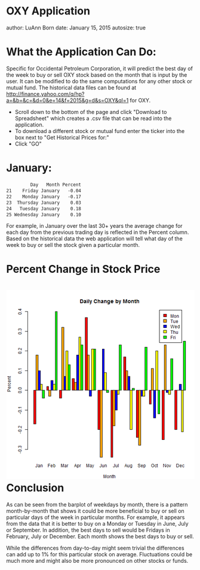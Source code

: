 OXY Application
========================================================
author: LuAnn Born
date: January 15, 2015
autosize: true

What the Application Can Do:
========================================================
Specific for Occidental Petroleum Corporation, it will predict the best day of the week to buy or sell OXY stock based on the month that is input by the user. It can be modified to do the same computations for any other stock or mutual fund. The historical data files can be found at http://finance.yahoo.com/q/hp?a=&b=&c=&d=0&e=14&f=2015&g=d&s=OXY&ql=1 for OXY.
- Scroll down to the bottom of the page and click "Download to Spreadsheet" which creates a .csv file that can be read into the application.
- To download a different stock or mutual fund enter the ticker into the box next to "Get Historical Prices for:"
- Click "GO"

January:
========================================================


```
         Day   Month Percent
21    Friday January   -0.04
22    Monday January   -0.17
23  Thursday January    0.03
24   Tuesday January    0.18
25 Wednesday January    0.10
```
For example, in January over the last 30+ years the average change for each day from the previous trading day is reflected in the Percent column. Based on the historical data the web application will tell what day of the week to buy or sell the stock given a particular month.

Percent Change in Stock Price
========================================================

![plot of chunk unnamed-chunk-2](oxy-figure/unnamed-chunk-2-1.png) 
Conclusion 
========================================================
As can be seen from the barplot of weekdays by month, there is a pattern month-by-month that shows it could be more beneficial to buy or sell on particular days of the week in particular months. For example, it appears from the data that it is better to buy on a Monday or Tuesday in June, July or September. In addition, the best days to sell would be Fridays in February, July or December. Each month shows the best days to buy or sell.

While the differences from day-to-day might seem trivial the differences can add up to 1% for this particular stock on average. Fluctuations could be much more and might also be more pronounced on other stocks or funds.

